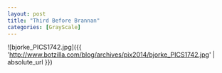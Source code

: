 ```yaml
---
layout: post
title: "Third Before Brannan"
categories: [GrayScale]
---
```



![bjorke_PICS1742.jpg]({{ 'http://www.botzilla.com/blog/archives/pix2014/bjorke_PICS1742.jpg' | absolute_url }})



